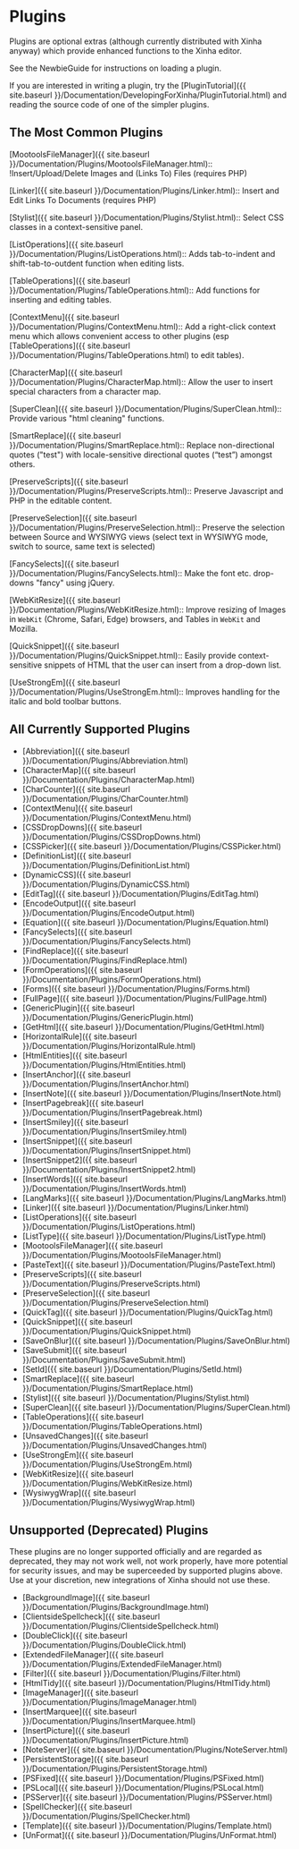# Plugins

Plugins are optional extras (although currently distributed with Xinha anyway) which provide enhanced functions to the Xinha editor.  

See the NewbieGuide for instructions on loading a plugin.

If you are interested in writing a plugin, try the [PluginTutorial]({{ site.baseurl }}/Documentation/DevelopingForXinha/PluginTutorial.html) and reading the source code of one of the simpler plugins.

## The Most Common Plugins

  [MootoolsFileManager]({{ site.baseurl }}/Documentation/Plugins/MootoolsFileManager.html)::
    !Insert/Upload/Delete Images and (Links To) Files (requires PHP)

  [Linker]({{ site.baseurl }}/Documentation/Plugins/Linker.html)::
    Insert and Edit Links To Documents (requires PHP)

  [Stylist]({{ site.baseurl }}/Documentation/Plugins/Stylist.html)::
    Select CSS classes in a context-sensitive panel.

  [ListOperations]({{ site.baseurl }}/Documentation/Plugins/ListOperations.html)::
    Adds tab-to-indent and shift-tab-to-outdent function when editing lists.

  [TableOperations]({{ site.baseurl }}/Documentation/Plugins/TableOperations.html)::
    Add functions for inserting and editing tables.

  [ContextMenu]({{ site.baseurl }}/Documentation/Plugins/ContextMenu.html)::
    Add a right-click context menu which allows convenient access to other plugins (esp [TableOperations]({{ site.baseurl }}/Documentation/Plugins/TableOperations.html) to edit tables).

  [CharacterMap]({{ site.baseurl }}/Documentation/Plugins/CharacterMap.html)::
    Allow the user to insert special characters from a character map.

  [SuperClean]({{ site.baseurl }}/Documentation/Plugins/SuperClean.html)::
    Provide various "html cleaning" functions.

  [SmartReplace]({{ site.baseurl }}/Documentation/Plugins/SmartReplace.html)::
    Replace non-directional quotes ("test") with locale-sensitive directional quotes (“test”) amongst others.

  [PreserveScripts]({{ site.baseurl }}/Documentation/Plugins/PreserveScripts.html)::
    Preserve Javascript and PHP in the editable content.

  [PreserveSelection]({{ site.baseurl }}/Documentation/Plugins/PreserveSelection.html)::
    Preserve the selection between Source and WYSIWYG views (select text in WYSIWYG mode, switch to source, same text is selected)

  [FancySelects]({{ site.baseurl }}/Documentation/Plugins/FancySelects.html)::
    Make the font etc. drop-downs "fancy" using jQuery.

  [WebKitResize]({{ site.baseurl }}/Documentation/Plugins/WebKitResize.html)::
    Improve resizing of Images in `WebKit` (Chrome, Safari, Edge) browsers, and Tables in `WebKit` and Mozilla.

  [QuickSnippet]({{ site.baseurl }}/Documentation/Plugins/QuickSnippet.html)::
    Easily provide context-sensitive snippets of HTML that the user can insert from a drop-down list.

  [UseStrongEm]({{ site.baseurl }}/Documentation/Plugins/UseStrongEm.html)::
    Improves handling for the italic and bold toolbar buttons.

## All Currently Supported Plugins

 * [Abbreviation]({{ site.baseurl }}/Documentation/Plugins/Abbreviation.html)
 * [CharacterMap]({{ site.baseurl }}/Documentation/Plugins/CharacterMap.html)
 * [CharCounter]({{ site.baseurl }}/Documentation/Plugins/CharCounter.html)
 * [ContextMenu]({{ site.baseurl }}/Documentation/Plugins/ContextMenu.html)
 * [CSSDropDowns]({{ site.baseurl }}/Documentation/Plugins/CSSDropDowns.html)
 * [CSSPicker]({{ site.baseurl }}/Documentation/Plugins/CSSPicker.html)
 * [DefinitionList]({{ site.baseurl }}/Documentation/Plugins/DefinitionList.html)
 * [DynamicCSS]({{ site.baseurl }}/Documentation/Plugins/DynamicCSS.html)
 * [EditTag]({{ site.baseurl }}/Documentation/Plugins/EditTag.html)
 * [EncodeOutput]({{ site.baseurl }}/Documentation/Plugins/EncodeOutput.html)
 * [Equation]({{ site.baseurl }}/Documentation/Plugins/Equation.html)
 * [FancySelects]({{ site.baseurl }}/Documentation/Plugins/FancySelects.html)
 * [FindReplace]({{ site.baseurl }}/Documentation/Plugins/FindReplace.html)
 * [FormOperations]({{ site.baseurl }}/Documentation/Plugins/FormOperations.html)
 * [Forms]({{ site.baseurl }}/Documentation/Plugins/Forms.html)
 * [FullPage]({{ site.baseurl }}/Documentation/Plugins/FullPage.html)
 * [GenericPlugin]({{ site.baseurl }}/Documentation/Plugins/GenericPlugin.html)
 * [GetHtml]({{ site.baseurl }}/Documentation/Plugins/GetHtml.html)
 * [HorizontalRule]({{ site.baseurl }}/Documentation/Plugins/HorizontalRule.html)
 * [HtmlEntities]({{ site.baseurl }}/Documentation/Plugins/HtmlEntities.html)
 * [InsertAnchor]({{ site.baseurl }}/Documentation/Plugins/InsertAnchor.html)
 * [InsertNote]({{ site.baseurl }}/Documentation/Plugins/InsertNote.html)
 * [InsertPagebreak]({{ site.baseurl }}/Documentation/Plugins/InsertPagebreak.html)
 * [InsertSmiley]({{ site.baseurl }}/Documentation/Plugins/InsertSmiley.html)
 * [InsertSnippet]({{ site.baseurl }}/Documentation/Plugins/InsertSnippet.html)
 * [InsertSnippet2]({{ site.baseurl }}/Documentation/Plugins/InsertSnippet2.html)
 * [InsertWords]({{ site.baseurl }}/Documentation/Plugins/InsertWords.html)
 * [LangMarks]({{ site.baseurl }}/Documentation/Plugins/LangMarks.html)
 * [Linker]({{ site.baseurl }}/Documentation/Plugins/Linker.html)
 * [ListOperations]({{ site.baseurl }}/Documentation/Plugins/ListOperations.html)
 * [ListType]({{ site.baseurl }}/Documentation/Plugins/ListType.html)
 * [MootoolsFileManager]({{ site.baseurl }}/Documentation/Plugins/MootoolsFileManager.html)
 * [PasteText]({{ site.baseurl }}/Documentation/Plugins/PasteText.html)
 * [PreserveScripts]({{ site.baseurl }}/Documentation/Plugins/PreserveScripts.html)
 * [PreserveSelection]({{ site.baseurl }}/Documentation/Plugins/PreserveSelection.html)
 * [QuickTag]({{ site.baseurl }}/Documentation/Plugins/QuickTag.html)
 * [QuickSnippet]({{ site.baseurl }}/Documentation/Plugins/QuickSnippet.html)
 * [SaveOnBlur]({{ site.baseurl }}/Documentation/Plugins/SaveOnBlur.html)
 * [SaveSubmit]({{ site.baseurl }}/Documentation/Plugins/SaveSubmit.html)
 * [SetId]({{ site.baseurl }}/Documentation/Plugins/SetId.html)
 * [SmartReplace]({{ site.baseurl }}/Documentation/Plugins/SmartReplace.html)
 * [Stylist]({{ site.baseurl }}/Documentation/Plugins/Stylist.html)
 * [SuperClean]({{ site.baseurl }}/Documentation/Plugins/SuperClean.html)
 * [TableOperations]({{ site.baseurl }}/Documentation/Plugins/TableOperations.html)
 * [UnsavedChanges]({{ site.baseurl }}/Documentation/Plugins/UnsavedChanges.html)
 * [UseStrongEm]({{ site.baseurl }}/Documentation/Plugins/UseStrongEm.html)
 * [WebKitResize]({{ site.baseurl }}/Documentation/Plugins/WebKitResize.html)
 * [WysiwygWrap]({{ site.baseurl }}/Documentation/Plugins/WysiwygWrap.html)


## Unsupported (Deprecated) Plugins

These plugins are no longer supported officially and are regarded as deprecated, they may not work well, not work properly, have more potential for security issues, and may be superceeded by supported plugins above.  Use at your discretion, new integrations of Xinha should not use these.


 * [BackgroundImage]({{ site.baseurl }}/Documentation/Plugins/BackgroundImage.html)
 * [ClientsideSpellcheck]({{ site.baseurl }}/Documentation/Plugins/ClientsideSpellcheck.html)
 * [DoubleClick]({{ site.baseurl }}/Documentation/Plugins/DoubleClick.html)
 * [ExtendedFileManager]({{ site.baseurl }}/Documentation/Plugins/ExtendedFileManager.html)
 * [Filter]({{ site.baseurl }}/Documentation/Plugins/Filter.html)
 * [HtmlTidy]({{ site.baseurl }}/Documentation/Plugins/HtmlTidy.html)
 * [ImageManager]({{ site.baseurl }}/Documentation/Plugins/ImageManager.html)
 * [InsertMarquee]({{ site.baseurl }}/Documentation/Plugins/InsertMarquee.html)
 * [InsertPicture]({{ site.baseurl }}/Documentation/Plugins/InsertPicture.html)
 * [NoteServer]({{ site.baseurl }}/Documentation/Plugins/NoteServer.html)
 * [PersistentStorage]({{ site.baseurl }}/Documentation/Plugins/PersistentStorage.html)
 * [PSFixed]({{ site.baseurl }}/Documentation/Plugins/PSFixed.html)
 * [PSLocal]({{ site.baseurl }}/Documentation/Plugins/PSLocal.html)
 * [PSServer]({{ site.baseurl }}/Documentation/Plugins/PSServer.html)
 * [SpellChecker]({{ site.baseurl }}/Documentation/Plugins/SpellChecker.html)
 * [Template]({{ site.baseurl }}/Documentation/Plugins/Template.html)
 * [UnFormat]({{ site.baseurl }}/Documentation/Plugins/UnFormat.html)
